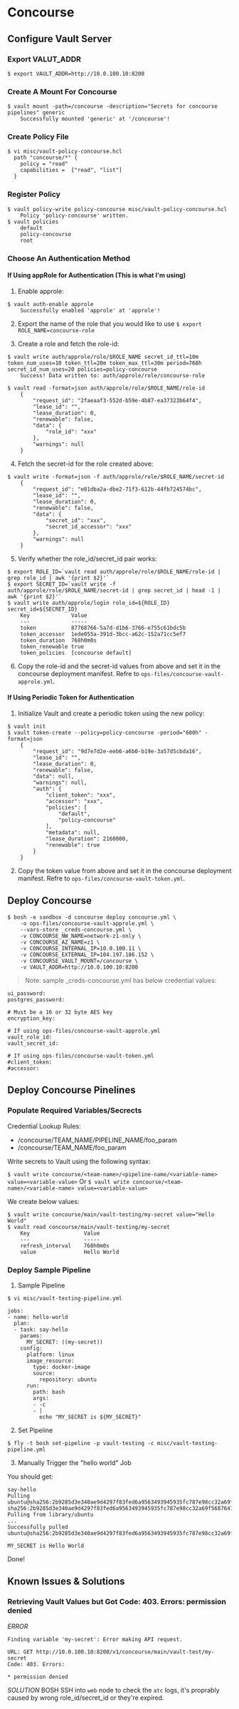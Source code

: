 # Concourse

## Configure Vault Server

### Export VALUT_ADDR

`$ export VAULT_ADDR=http://10.0.100.10:8200 `

### Create A Mount For Concourse

```
$ vault mount -path=/concourse -description="Secrets for concourse pipelines" generic
    Successfully mounted 'generic' at '/concourse'!
```

### Create Policy File

```
$ vi misc/vault-policy-concourse.hcl
  path "concourse/*" {
    policy = "read"
    capabilities =  ["read", "list"]
  }
```

### Register Policy

```
$ vault policy-write policy-concourse misc/vault-policy-concourse.hcl
    Policy 'policy-concourse' written.
$ vault policies
    default
    policy-concourse
    root
```

### Choose An Authentication Method

#### If Using appRole for Authentication (This is what I'm using)

1. Enable approle:
```
$ vault auth-enable approle
    Successfully enabled 'approle' at 'approle'!
```

2. Export the name of the role that you would like to use
`$ export ROLE_NAME=concourse-role`

3. Create a role and fetch the role-id:
```
$ vault write auth/approle/role/$ROLE_NAME secret_id_ttl=10m token_num_uses=10 token_ttl=20m token_max_ttl=30m period=768h secret_id_num_uses=20 policies=policy-concourse
    Success! Data written to: auth/approle/role/concourse-role

$ vault read -format=json auth/approle/role/$ROLE_NAME/role-id
    {
        "request_id": "2faeaaf3-552d-b59e-4b87-ea37323b64f4",
        "lease_id": "",
        "lease_duration": 0,
        "renewable": false,
        "data": {
            "role_id": "xxx"
        },
        "warnings": null
    }
```

4. Fetch the secret-id for the role created above:
```
$ vault write -format=json -f auth/approle/role/$ROLE_NAME/secret-id
    {
        "request_id": "e81dba2a-dbe2-71f3-612b-44fb724574bc",
        "lease_id": "",
        "lease_duration": 0,
        "renewable": false,
        "data": {
            "secret_id": "xxx",
            "secret_id_accessor": "xxx"
        },
        "warnings": null
    }
```

5. Verify whether the role_id/secret_id pair works:
```
$ export ROLE_ID=`vault read auth/approle/role/$ROLE_NAME/role-id | grep role_id | awk '{print $2}'`
$ export SECRET_ID=`vault write -f auth/approle/role/$ROLE_NAME/secret-id | grep secret_id | head -1 | awk '{print $2}'`
$ vault write auth/approle/login role_id=${ROLE_ID} secret_id=${SECRET_ID}
    Key            	Value
    ---            	-----
    token          	87768766-5a7d-d1b6-3766-e755c61bdc5b
    token_accessor 	1ede055a-391d-3bcc-a62c-152a71cc5ef7
    token_duration 	768h0m0s
    token_renewable	true
    token_policies 	[concourse default]
```

6. Copy the role-id and the secret-id values from above and set it in the concourse deployment manifest.
Refre to `ops-files/concourse-vault-approle.yml`.


#### If Using Periodic Token for Authentication

1. Initialize Vault and create a periodic token using the new policy:

```
$ vault init
$ vault token-create --policy=policy-concourse -period="600h" -format=json
    {
        "request_id": "9d7e7d2e-eeb6-a6b0-b19e-3a57d5cbda16",
        "lease_id": "",
        "lease_duration": 0,
        "renewable": false,
        "data": null,
        "warnings": null,
        "auth": {
            "client_token": "xxx",
            "accessor": "xxx",
            "policies": [
                "default",
                "policy-concourse"
            ],
            "metadata": null,
            "lease_duration": 2160000,
            "renewable": true
        }
    }
```

2. Copy the token value from above and set it in the concourse deployment manifest.
Refre to `ops-files/concourse-vault-token.yml`.


## Deploy Concourse

```
$ bosh -e sandbox -d concourse deploy concourse.yml \
    -o ops-files/concourse-vault-approle.yml \
    --vars-store _creds-concourse.yml \
    -v CONCOURSE_NW_NAME=network-z1-only \
    -v CONCOURSE_AZ_NAME=z1 \
    -v CONCOURSE_INTERNAL_IP=10.0.100.11 \
    -v CONCOURSE_EXTERNAL_IP=104.197.186.152 \
    -v CONCOURSE_VAULT_MOUNT=/concourse \
    -v VAULT_ADDR=http://10.0.100.10:8200
```

> Note: sample _creds-concourse.yml has below credential values:
```
ui_password: 
postgres_password: 

# Must be a 16 or 32 byte AES key
encryption_key: 

# If using ops-files/concourse-vault-approle.yml
vault_role_id: 
vault_secret_id: 

# If using ops-files/concourse-vault-token.yml
#client_token: 
#accessor: 
```


## Deploy Concourse Pinelines

### Populate Required Variables/Secrects

Credential Lookup Rules:
- /concourse/TEAM_NAME/PIPELINE_NAME/foo_param
- /concourse/TEAM_NAME/foo_param

Write secrets to Vault using the following syntax:

`$ vault write concourse/<team-name>/<pipeline-name/<variable-name> value=<variable-value>`
Or
`$ vault write concourse/<team-name>/<variable-name> value=<variable-value>`

We create below values:
```
$ vault write concourse/main/vault-testing/my-secret value="Hello World"
$ vault read concourse/main/vault-testing/my-secret
    Key             	Value
    ---             	-----
    refresh_interval	768h0m0s
    value           	Hello World
```

### Deploy Sample Pipeline

1. Sample Pipeline

```
$ vi misc/vault-testing-pipeline.yml

jobs:
- name: hello-world
  plan:
  - task: say-hello
    params:
      MY_SECRET: ((my-secret))
    config:
      platform: linux
      image_resource:
        type: docker-image
        source:
          repository: ubuntu
      run:
        path: bash
        args:
        - -c
        - |
          echo "MY_SECRET is ${MY_SECRET}"
```

2. Set Pipeline

```
$ fly -t bosh set-pipeline -p vault-testing -c misc/vault-testing-pipeline.yml
```

3. Manually Trigger the "hello world" Job

You should get:
```
say-hello
Pulling ubuntu@sha256:2b9285d3e340ae9d4297f83fed6a9563493945935fc787e98cc32a69f5687641...
sha256:2b9285d3e340ae9d4297f83fed6a9563493945935fc787e98cc32a69f5687641: Pulling from library/ubuntu
...
Successfully pulled ubuntu@sha256:2b9285d3e340ae9d4297f83fed6a9563493945935fc787e98cc32a69f5687641.

MY_SECRET is Hello World
```

Done!


## Known Issues & Solutions

### Retrieving Vault Values but Got Code: 403. Errors: permission denied

*ERROR*
```
Finding variable 'my-secret': Error making API request.

URL: GET http://10.0.100.10:8200/v1/concourse/main/vault-test/my-secret
Code: 403. Errors:

* permission denied
```

*SOLUTION*
BOSH SSH into `web` node to check the `atc` logs, it's proprably caused by wrong role_id/secret_id or they're expired.

